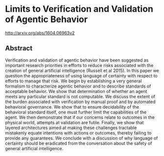 # Limits to Verification and Validation of Agentic Behavior
http://arxiv.org/abs/1604.06963v2
## Abstract
Verification and validation of agentic behavior have been suggested as important research priorities in efforts to reduce risks associated with the creation of general artificial intelligence (Russell et al 2015). In this paper we question the appropriateness of using language of certainty with respect to efforts to manage that risk. We begin by establishing a very general formalism to characterize agentic behavior and to describe standards of acceptable behavior. We show that determination of whether an agent meets any particular standard is not computable. We discuss the extent of the burden associated with verification by manual proof and by automated behavioral governance. We show that to ensure decidability of the behavioral standard itself, one must further limit the capabilities of the agent. We then demonstrate that if our concerns relate to outcomes in the physical world, attempts at validation are futile. Finally, we show that layered architectures aimed at making these challenges tractable mistakenly equate intentions with actions or outcomes, thereby failing to provide any guarantees. We conclude with a discussion of why language of certainty should be eradicated from the conversation about the safety of general artificial intelligence.